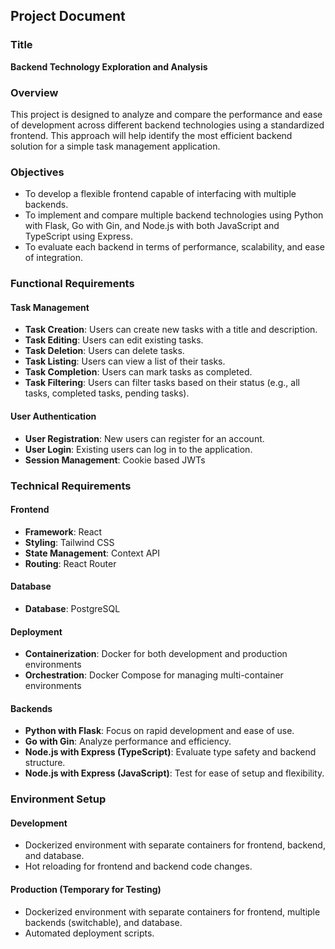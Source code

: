 ## Project Document

### Title
**Backend Technology Exploration and Analysis**

### Overview
This project is designed to analyze and compare the performance and ease of development across different backend technologies using a standardized frontend. This approach will help identify the most efficient backend solution for a simple task management application.

### Objectives
- To develop a flexible frontend capable of interfacing with multiple backends.
- To implement and compare multiple backend technologies using Python with Flask, Go with Gin, and Node.js with both JavaScript and TypeScript using Express.
- To evaluate each backend in terms of performance, scalability, and ease of integration.

### Functional Requirements

#### Task Management
- **Task Creation**: Users can create new tasks with a title and description.
- **Task Editing**: Users can edit existing tasks.
- **Task Deletion**: Users can delete tasks.
- **Task Listing**: Users can view a list of their tasks.
- **Task Completion**: Users can mark tasks as completed.
- **Task Filtering**: Users can filter tasks based on their status (e.g., all tasks, completed tasks, pending tasks).

#### User Authentication
- **User Registration**: New users can register for an account.
- **User Login**: Existing users can log in to the application.
- **Session Management**: Cookie based JWTs

### Technical Requirements

#### Frontend
- **Framework**: React
- **Styling**: Tailwind CSS
- **State Management**: Context API
- **Routing**: React Router

#### Database
- **Database**: PostgreSQL

#### Deployment
- **Containerization**: Docker for both development and production environments
- **Orchestration**: Docker Compose for managing multi-container environments

#### Backends
- **Python with Flask**: Focus on rapid development and ease of use.
- **Go with Gin**: Analyze performance and efficiency.
- **Node.js with Express (TypeScript)**: Evaluate type safety and backend structure.
- **Node.js with Express (JavaScript)**: Test for ease of setup and flexibility.

### Environment Setup

#### Development
- Dockerized environment with separate containers for frontend, backend, and database.
- Hot reloading for frontend and backend code changes.

#### Production (Temporary for Testing)
- Dockerized environment with separate containers for frontend, multiple backends (switchable), and database.
- Automated deployment scripts.
